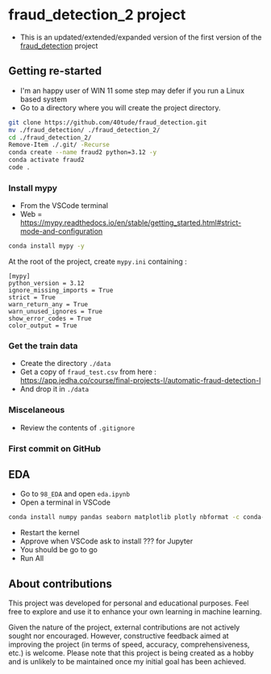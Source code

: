 # fraud_detection_2 project 

* This is an updated/extended/expanded version of the first version of the [fraud_detection](https://github.com/40tude/fraud_detection) project


## Getting re-started

* I'm an happy user of WIN 11 some step may defer if you run a Linux based system
* Go to a directory where you will create the project directory.  

```bash
git clone https://github.com/40tude/fraud_detection.git
mv ./fraud_detection/ ./fraud_detection_2/
cd ./fraud_detection_2/
Remove-Item ./.git/ -Recurse
conda create --name fraud2 python=3.12 -y
conda activate fraud2
code .
```


### Install mypy  
* From the VSCode terminal  
* Web = https://mypy.readthedocs.io/en/stable/getting_started.html#strict-mode-and-configuration  

```bash
conda install mypy -y 
```

At the root of the project, create `mypy.ini` containing :

```
[mypy]
python_version = 3.12  
ignore_missing_imports = True
strict = True
warn_return_any = True
warn_unused_ignores = True
show_error_codes = True
color_output = True
```

### Get the train data
* Create the directory `./data`  
* Get a copy of `fraud_test.csv` from here : https://app.jedha.co/course/final-projects-l/automatic-fraud-detection-l
* And drop it in ``./data``

### Miscelaneous
* Review the contents of `.gitignore`

### First commit on GitHub



## EDA
* Go to ``98_EDA`` and open ``eda.ipynb``
* Open a terminal in VSCode

```bash
conda install numpy pandas seaborn matplotlib plotly nbformat -c conda-forge -y
```

* Restart the kernel
* Approve when VSCode ask to install ??? for Jupyter
* You should be go to go
* Run All




## About contributions
This project was developed for personal and educational purposes. Feel free to explore and use it to enhance your own learning in machine learning.

Given the nature of the project, external contributions are not actively sought nor encouraged. However, constructive feedback aimed at improving the project (in terms of speed, accuracy, comprehensiveness, etc.) is welcome. Please note that this project is being created as a hobby and is unlikely to be maintained once my initial goal has been achieved.

<!-- 
### JEDHA Bootcamp - Data Science & Engineering - Lead - June 2024

## Webliography
* See : https://app.jedha.co/course/final-projects-l/automatic-fraud-detection-l
* Mlflow Tracking server : https://fraud-202406-70e02a9739f2.herokuapp.com/
* S3 with training dataset : https://lead-program-assets.s3.eu-west-3.amazonaws.com/M05-Projects/fraudTest.csv
* S3 with additionnal validated data for training : s3://fraud-bucket-202406/data/validated.csv


## Objectives
Use a model in production to predict fraudulent payment in real-time and respond appropriately.

This mean :
1. Create a model to predict fraudulent payment in real-time
    * At this point the "performances" of the model is NOT so important
    * Can we plug a new model easily ?
    * How do we monitor model accuracy over time ?
    * What about if it drift ? Again can we plug a new model easily?
    * Faut penser à faire une mini EDA (2500 fraud sur 500 000 lignes)

1. Create an infrastructure that ingest real-time payment
    * What if the number of payments is increase by 10x
    * How the archi scale ?
    * Faut prévoir de consommer les données par batch de N transactions à vérifier à chaque fois
        * En effet faire une prédiction une après l'autre est très lent
    * Pour la sauvegarde dans la base (Store Data ci-dessous)
        * Faut sauver toutes les données reçues de l'API
        * Plus une colonne "prediction" avec l'inférence du modèle
        * Plus une colonne "true value" qui sera remplie plus tard après vérification (si elle a lieu)
            * Quand la vérification est faite il faut envoyer la ligne supplémentaire au jeu de trainning
            * Permet d'enrichir le modèle pour le prochain entrainement

1. Classify each payment 
1. Send the prediction in real-time to a notification center
    * email ?



## Deliverables

A Powerpoint set of slides explaining 
* the architecture
* the choices 
* the use cases
    * performances in terms of scalability
    * Can we unplug-plug new predictions model easily?
    * drifiting monitoring?
    * ...
* Can we demonstrate the project in realtime in some way ?
    * Video ?


<p align="center">
<img src="./assets/infra01.png" alt="drawing" width="800"/>
<p>

## Directories organization
```
├───00_mlflow_tracking_server
│   └───assets
├───01_images_for_model_trainers
│   └───01_sklearn_trainer
├───02_train_code
│   └───01_sklearn
│       ├───01_minimal
│       │   ├───assets
│       │   └───img
│       └───02_template
│           ├───assets
│           └───img
├───98_EDA
├───99_tooling
│   ├───01_client_predict
│   │   ├───app
│   │   └───assets
│   ├───02_API_test
│   └───03_combine_train_and validated
├───assets
└───data 
```

* 00_mlflow_tracking_server : everything needed to build & deploy mlflow tracking server. There is a readme.md
* 01_images_for_model_trainers : everything needed to build docker images where the model to be trained will run. There is a readme.md
    * 01_sklearn_trainer : 
* 02_train_code
    * 01_sklearn
        * 01_minimal
        * 02_template
* 98_EDA : quick EDA (jupyter notebook)
* 99_tooling
    * 01_client_predict : demonstrates how to make a prediction using python
    * 02_API_test : demonstrates how to get simulatated transactions with the API  
    * 03_combine_train_and validated : demonstrates how to combine 2 dataframe : initial training dataset and a dataframe containing some additional validated data
* assets : png, pptx
* data : local copy of the dataset 

## Blablabla...

* Demo color : <span style="color:orange"><b>your text</b></span>
* Let's try to create a ``readme.md`` in every directory
    * In this case, create an ``assets`` directory where to store the ``.png`` files of the ``readme.md``
* Link to the mlflow tracking server : https://fraud-202406-70e02a9739f2.herokuapp.com/ 
-->
